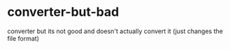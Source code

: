 # converter-but-bad
converter but its not good and doesn't actually convert it (just changes the file format)
